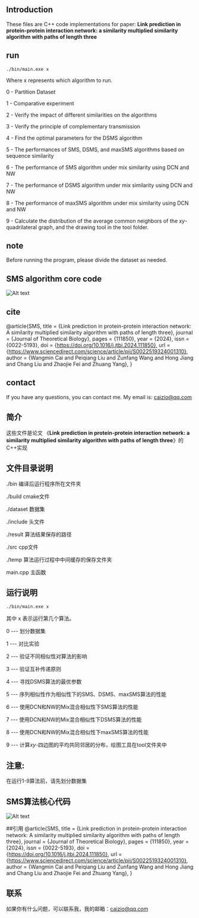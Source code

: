 ## Introduction
These files are C++ code implementations for paper: 
**Link prediction in protein-protein interaction network: a similarity multiplied similarity algorithm with paths of length three**

## run
``` ./bin/main.exe x ```

Where x represents which algorithm to run.

0 - Partition Dataset

1 - Comparative experiment

2 - Verify the impact of different similarities on the algorithms

3 - Verify the principle of complementary transmission

4 - Find the optimal parameters for the DSMS algorithm

5 - The performances of SMS, DSMS, and maxSMS algorithms based on sequence similarity

6 - The performance of SMS algorithm under mix similarity using DCN and NW

7 - The performance of DSMS algorithm under mix similarity using DCN and NW

8 - The performance of maxSMS algorithm under mix similarity using DCN and NW

9 - Calculate the distribution of the average common neighbors of the $xy$- quadrilateral graph, and the drawing tool in the tool folder.

## note
Before running the program, please divide the dataset as needed.

## SMS algorithm core code
![Alt text](image.png)

## cite
@article{SMS,
title = {Link prediction in protein-protein interaction network: A similarity multiplied similarity algorithm with paths of length three},
journal = {Journal of Theoretical Biology},
pages = {111850},
year = {2024},
issn = {0022-5193},
doi = {https://doi.org/10.1016/j.jtbi.2024.111850},
url = {https://www.sciencedirect.com/science/article/pii/S0022519324001310},
author = {Wangmin Cai and Peiqiang Liu and Zunfang Wang and Hong Jiang and Chang Liu and Zhaojie Fei and Zhuang Yang},
}

## contact
If you have any questions, you can contact me. My email is: caizio@qq.com

## 简介
这些文件是论文
《**Link prediction in protein-protein interaction network: a similarity multiplied similarity algorithm with paths of length three**》的C++实现

## 文件目录说明
./bin 编译后运行程序所在文件夹

./build cmake文件

./dataset 数据集

./include 头文件

./result 算法结果保存的路径

./src cpp文件

./temp 算法运行过程中中间缓存的保存文件夹

main.cpp 主函数

## 运行说明
``` ./bin/main.exe x ```

其中 x 表示运行第几个算法。

0 --- 划分数据集

1 --- 对比实验

2 --- 验证不同相似性对算法的影响

3 --- 验证互补传递原则

4 --- 寻找DSMS算法的最优参数

5 --- 序列相似性作为相似性下的SMS、DSMS、maxSMS算法的性能

6 --- 使用DCN和NW的Mix混合相似性下SMS算法的性能 

7 --- 使用DCN和NW的Mix混合相似性下DSMS算法的性能 

8 --- 使用DCN和NW的Mix混合相似性下maxSMS算法的性能 

9 --- 计算$xy$-四边图的平均共同邻居的分布，绘图工具在tool文件夹中
## 注意:
在运行1-9算法前，请先划分数据集

## SMS算法核心代码
![Alt text](image.png)

##引用
@article{SMS,
title = {Link prediction in protein-protein interaction network: A similarity multiplied similarity algorithm with paths of length three},
journal = {Journal of Theoretical Biology},
pages = {111850},
year = {2024},
issn = {0022-5193},
doi = {https://doi.org/10.1016/j.jtbi.2024.111850},
url = {https://www.sciencedirect.com/science/article/pii/S0022519324001310},
author = {Wangmin Cai and Peiqiang Liu and Zunfang Wang and Hong Jiang and Chang Liu and Zhaojie Fei and Zhuang Yang},
}

## 联系
如果你有什么问题，可以联系我，我的邮箱：caizio@qq.com
